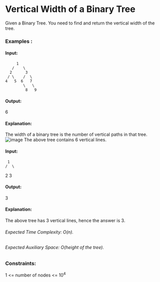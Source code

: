 # Vertical Width of a Binary Tree
Given a Binary Tree. You need to find and return the vertical width of the tree.

### Examples :
#### Input:
         1
       /    \
      2      3
     / \    /  \
    4   5  6   7
            \   \
             8   9
#### Output:
6
#### Explanation:
The width of a binary tree is
the number of vertical paths in that tree.
![image](https://github.com/Shailesh93602/potd/assets/87556206/4216cbad-7366-4f98-9bb0-068e32d7589f)
The above tree contains 6 vertical lines.

#### Input:
     1
    /  \
   2    3
#### Output:
3
#### Explanation:
The above tree has 3 vertical lines, hence the answer is 3.

###### Expected Time Complexity: O(n).
###### Expected Auxiliary Space: O(height of the tree).

### Constraints:
1 <= number of nodes <= $`10^4`$

